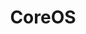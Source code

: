 ---
blog: https://coreos.com/blog
images:
- coreos-ar21.svg
- coreos-icon.svg
logohandle: coreos
sort: coreos
title: CoreOS
twitter: https://x.com/coreos
website: https://www.coreos.org/
wikipedia: https://en.wikipedia.org/wiki/Container_Linux_by_CoreOS
---